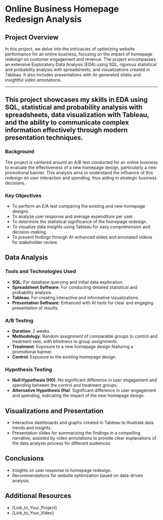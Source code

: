 # Online Business Homepage Redesign Analysis

## Project Overview
In this project, we delve into the intricacies of optimizing website performance for an online business, focusing on the impact of homepage redesign on customer engagement and revenue. The project encompasses an extensive Exploratory Data Analysis (EDA) using SQL, rigorous statistical and probability analysis with spreadsheets, and visualizations created in Tableau. It also includes presentations with AI-generated slides and insightful video annotations.

---
This project showcases my skills in EDA using SQL, statistical and probability analysis with spreadsheets, data visualization with Tableau, and the ability to communicate complex information effectively through modern presentation techniques.
---

### Background
The project is centered around an A/B test conducted for an online business to evaluate the effectiveness of a new homepage design, particularly a new promotional banner. This analysis aims to understand the influence of this redesign on user interaction and spending, thus aiding in strategic business decisions.

### Key Objectives
- To perform an E/A test comparing the existing and new homepage designs.
- To analyze user response and average expenditure per user.
- To determine the statistical significance of the homepage redesign.
- To visualize data insights using Tableau for easy comprehension and decision-making.
- To present findings through AI-enhanced slides and annotated videos for stakeholder review.

## Data Analysis
### Tools and Technologies Used
- **SQL**: For database querying and initial data exploration.
- **Spreadsheet Software**: For conducting detailed statistical and probability analysis.
- **Tableau**: For creating interactive and informative visualizations.
- **Presentation Software**: Enhanced with AI tools for clear and engaging presentation of results.

### A/B Testing
- **Duration**: 2 weeks.
- **Methodology**: Random assignment of comparable groups to control and treatment sets, with blindness to group assignments.
- **Treatment**: Exposure to a new homepage design featuring a promotional banner.
- **Control**: Exposure to the existing homepage design.

### Hypothesis Testing
- **Null Hypothesis (H0)**: No significant difference in user engagement and spending between the control and treatment groups.
- **Alternative Hypothesis (Ha)**: Significant difference in user engagement and spending, indicating the impact of the new homepage design.

## Visualizations and Presentation
- Interactive dashboards and graphs created in Tableau to illustrate data trends and insights.
- Presentation slides for summarizing the findings in a compelling narrative, assisted by video annotations to provide clear explanations of the data analysis process for different audiences.

## Conclusions
- Insights on user response to homepage redesign.
- Recommendations for website optimization based on data-driven analysis.

## Additional Resources
- [Link_to_Your_Project]
- [Link_to_Your_Video]
